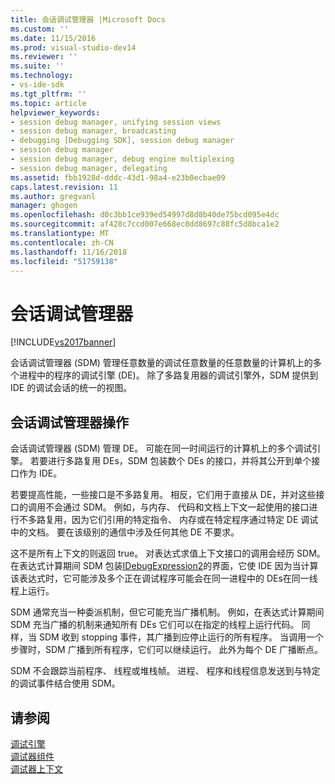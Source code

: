 ```yaml
---
title: 会话调试管理器 |Microsoft Docs
ms.custom: ''
ms.date: 11/15/2016
ms.prod: visual-studio-dev14
ms.reviewer: ''
ms.suite: ''
ms.technology:
- vs-ide-sdk
ms.tgt_pltfrm: ''
ms.topic: article
helpviewer_keywords:
- session debug manager, unifying session views
- session debug manager, broadcasting
- debugging [Debugging SDK], session debug manager
- session debug manager
- session debug manager, debug engine multiplexing
- session debug manager, delegating
ms.assetid: fbb1928d-dddc-43d1-98a4-e23b0ecbae09
caps.latest.revision: 11
ms.author: gregvanl
manager: ghogen
ms.openlocfilehash: d0c3bb1ce939ed54997d8d8b40de75bcd095e4dc
ms.sourcegitcommit: af428c7ccd007e668ec0dd8697c88fc5d8bca1e2
ms.translationtype: MT
ms.contentlocale: zh-CN
ms.lasthandoff: 11/16/2018
ms.locfileid: "51759138"
---
```

# <a name="session-debug-manager"></a>会话调试管理器
[!INCLUDE[vs2017banner](../../includes/vs2017banner.md)]

会话调试管理器 (SDM) 管理任意数量的调试任意数量的任意数量的计算机上的多个进程中的程序的调试引擎 (DE)。 除了多路复用器的调试引擎外，SDM 提供到 IDE 的调试会话的统一的视图。  
  
## <a name="session-debug-manager-operation"></a>会话调试管理器操作  
 会话调试管理器 (SDM) 管理 DE。 可能在同一时间运行的计算机上的多个调试引擎。 若要进行多路复用 DEs，SDM 包装数个 DEs 的接口，并将其公开到单个接口作为 IDE。  
  
 若要提高性能，一些接口是不多路复用。 相反，它们用于直接从 DE，并对这些接口的调用不会通过 SDM。 例如，与内存、 代码和文档上下文一起使用的接口进行不多路复用，因为它们引用的特定指令、 内存或在特定程序通过特定 DE 调试中的文档。 要在该级别的通信中涉及任何其他 DE 不要求。  
  
 这不是所有上下文的则返回 true。 对表达式求值上下文接口的调用会经历 SDM。 在表达式计算期间 SDM 包装[IDebugExpression2](../../extensibility/debugger/reference/idebugexpression2.md)的界面，它使 IDE 因为当计算该表达式时，它可能涉及多个正在调试程序可能会在同一进程中的 DEs在同一线程上运行。  
  
 SDM 通常充当一种委派机制，但它可能充当广播机制。 例如，在表达式计算期间 SDM 充当广播的机制来通知所有 DEs 它们可以在指定的线程上运行代码。 同样，当 SDM 收到 stopping 事件，其广播到应停止运行的所有程序。 当调用一个步骤时，SDM 广播到所有程序，它们可以继续运行。 此外为每个 DE 广播断点。  
  
 SDM 不会跟踪当前程序、 线程或堆栈帧。 进程、 程序和线程信息发送到与特定的调试事件结合使用 SDM。  
  
## <a name="see-also"></a>请参阅  
 [调试引擎](../../extensibility/debugger/debug-engine.md)   
 [调试器组件](../../extensibility/debugger/debugger-components.md)   
 [调试器上下文](../../extensibility/debugger/debugger-contexts.md)

